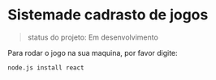 # Sistemade cadrasto de jogos

>status do projeto: Em desenvolvimento

Para rodar o jogo na sua maquina, por favor digite:

```
node.js install react
```
